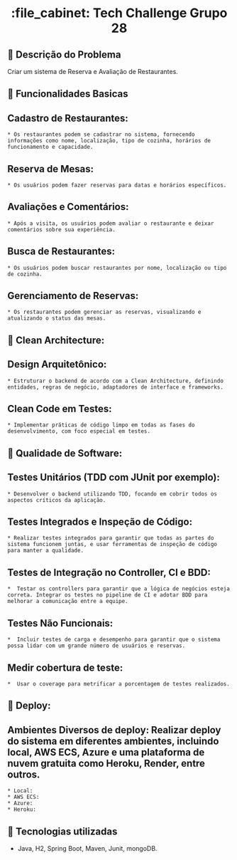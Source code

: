 <h1 align="center">:file_cabinet: Tech Challenge Grupo 28</h1>

## :memo: Descrição do Problema
Criar um sistema de Reserva e Avaliação de Restaurantes.

## :memo: Funcionalidades Basicas

  ## Cadastro de Restaurantes:  
    * Os restaurantes podem se cadastrar no sistema, fornecendo informações como nome, localização, tipo de cozinha, horários de funcionamento e capacidade.
  ## Reserva de Mesas:  
    * Os usuários podem fazer reservas para datas e horários específicos.  
  ## Avaliações e Comentários:  
    * Após a visita, os usuários podem avaliar o restaurante e deixar comentários sobre sua experiência.  
  ## Busca de Restaurantes:  
    * Os usuários podem buscar restaurantes por nome, localização ou tipo de cozinha.  
  ## Gerenciamento de Reservas:  
    * Os restaurantes podem gerenciar as reservas, visualizando e atualizando o status das mesas.   

## :memo: Clean Architecture:
        
  ## Design Arquitetônico:  
    * Estruturar o backend de acordo com a Clean Architecture, definindo entidades, regras de negócio, adaptadores de interface e frameworks.
      
  ## Clean Code em Testes:  
    * Implementar práticas de código limpo em todas as fases do desenvolvimento, com foco especial em testes.
        
## :memo: Qualidade de Software:

  ## Testes Unitários (TDD com JUnit por exemplo):
    * Desenvolver o backend utilizando TDD, focando em cobrir todos os aspectos críticos da aplicação.
    
  ## Testes Integrados e Inspeção de Código:
    * Realizar testes integrados para garantir que todas as partes do sistema funcionem juntas, e usar ferramentas de inspeção de código para manter a qualidade.

  ## Testes de Integração no Controller, CI e BDD:
    *  Testar os controllers para garantir que a lógica de negócios esteja correta. Integrar os testes no pipeline de CI e adotar BDD para melhorar a comunicação entre a equipe.

  ## Testes Não Funcionais:
    *  Incluir testes de carga e desempenho para garantir que o sistema possa lidar com um grande número de usuários e reservas.

  ## Medir cobertura de teste:
    *  Usar o coverage para metrificar a porcentagem de testes realizados.

## :memo: Deploy:   

  ## Ambientes Diversos de deploy: Realizar deploy do sistema em diferentes ambientes, incluindo local, AWS ECS, Azure e uma plataforma de nuvem gratuita como Heroku, Render, entre outros.
    * Local:
    * AWS ECS:
    * Azure: 
    * Heroku: 
            
## :wrench: Tecnologias utilizadas
* Java, H2, Spring Boot, Maven, Junit, mongoDB.

